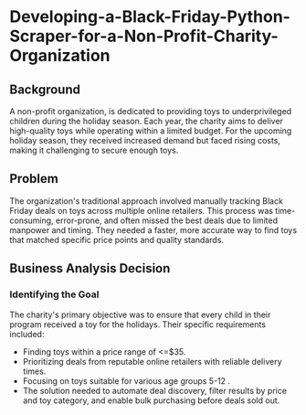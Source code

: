 # Developing-a-Black-Friday-Python-Scraper-for-a-Non-Profit-Charity-Organization
## Background
A non-profit organization, is dedicated to providing toys to underprivileged children during the holiday season. Each year, the charity aims to deliver high-quality toys while operating within a limited budget. For the upcoming holiday season, they received increased demand but faced rising costs, making it challenging to secure enough toys.
## Problem
The organization's traditional approach involved manually tracking Black Friday deals on toys across multiple online retailers. This process was time-consuming, error-prone, and often missed the best deals due to limited manpower and timing. They needed a faster, more accurate way to find toys that matched specific price points and quality standards.
## Business Analysis Decision
### Identifying the Goal
The charity's primary objective was to ensure that every child in their program received a toy for the holidays. Their specific requirements included:
- Finding toys within a price range of <=$35.
- Prioritizing deals from reputable online retailers with reliable delivery times.
- Focusing on toys suitable for various age groups 5-12 .
- The solution needed to automate deal discovery, filter results by price and toy category, and enable bulk purchasing before deals sold out.
